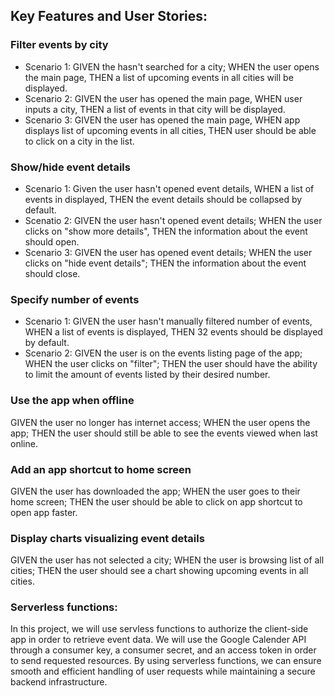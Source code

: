## Key Features and User Stories: 

### Filter events by city
* Scenario 1: GIVEN the hasn't searched for a city; WHEN the user opens the main page, THEN a list of upcoming events in all cities will be displayed. 
* Scenario 2: GIVEN the user has opened the main page, WHEN user inputs a city, THEN a list of events in that city will be displayed. 
* Scenario 3: GIVEN the user has opened the main page, WHEN app displays list of upcoming events in all cities, THEN user should be able to click on a city in the list. 

### Show/hide event details
* Scenario 1: Given the user hasn't opened event details, WHEN a list of events in displayed, THEN the event details should be collapsed by default. 
* Scenatio 2: GIVEN the user hasn't opened event details; WHEN the user clicks on "show more details", THEN the information about the event should open. 
* Scenario 3: GIVEN the user has opened event details; WHEN the user clicks on "hide event details"; THEN the information about the event should close. 

### Specify number of events
* Scenario 1: GIVEN the user hasn't manually filtered number of events, WHEN a list of events is displayed, THEN 32 events should be displayed by default. 
* Scenario 2: GIVEN the user is on the events listing page of the app; WHEN the user clicks on "filter"; THEN the user should have the ability to limit the amount of events listed by their desired number. 

### Use the app when offline
GIVEN the user no longer has internet access; WHEN the user opens the app; THEN the user should still be able to see the events viewed when last online. 

### Add an app shortcut to home screen
GIVEN the user has downloaded the app; WHEN the user goes to their home screen; THEN the user should be able to click on app shortcut to open app faster. 

### Display charts visualizing event details
GIVEN the user has not selected a city; WHEN the user is browsing list of all cities; THEN the user should see a chart showing upcoming events in all cities. 


### Serverless functions: 
In this project, we will use servless functions to authorize the client-side app in order to retrieve event data. We will use the Google Calender API through a consumer key, a consumer secret, and an access token in order to send requested resources. By using serverless functions, we can ensure smooth and efficient handling of user requests while maintaining a secure backend infrastructure.